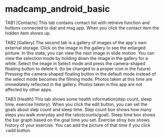 # madcamp_android_basic
TAB1
[Contacts]
This tab contains contact list with retrieve function and buttons connected to dial and msg app.
When you click the contact item the hidden item shows up.

TAB2
[Gallery]
The second tab is a gallery of images of the app's own external storage.
Click on the image in the gallery to see the enlarged picture. In this state, you can view the next image in slide motion.
You can view the selection mode by holding down the image in the gallery for a while. Select the image in Select mode and press the camera-shaped floating button to delete it. (to be changed to a proper icon in the future)
Pressing the camera-shaped floating button in the default mode instead of the select mode becomes the filming mode. Photos taken at this time are immediately reflected in the gallery.
Photos taken in this app are not affected by other apps.



TAB3 
[Health]
This tab shows some health information(step count, sleep time, exercise history). 
When you click the edit button, you can set the goals about step count and sleep time.
Step count box shows how many steps you walk everyday and the ratio(counts/goal).
Sleep time box shows the bar graph based on the goal time you set.
Exercise stroy box shows history of your exercise. You can add the picture of that time if you click +add button.
